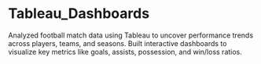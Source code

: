 # Tableau_Dashboards
 Analyzed football match data using Tableau to uncover performance trends across players, teams, and
seasons. Built interactive dashboards to visualize key metrics like goals, assists, possession, and win/loss ratios.
